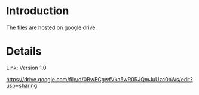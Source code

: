 # Introduction #
The files are hosted on google drive.


# Details #

Link:
Version 1.0

https://drive.google.com/file/d/0BwECgwfVka5wR0RJQmJuUzc0bWs/edit?usp=sharing